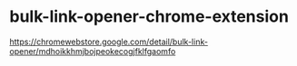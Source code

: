 ﻿# bulk-link-opener-chrome-extension

https://chromewebstore.google.com/detail/bulk-link-opener/mdhoikkhmjbojpeokecogjfklfgaomfo
